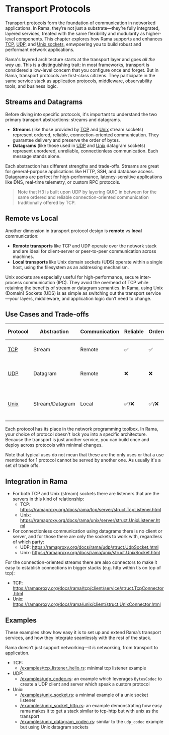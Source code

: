 # Transport Protocols

Transport protocols form the foundation of communication in networked applications.
In Rama, they’re not just a substrate—they’re fully integrated, layered services,
treated with the same flexibility and modularity as higher-level components.
This chapter explores how Rama supports and enhances [TCP][rama-tcp],
[UDP][rama-udp], and [Unix sockets][rama-unix], emwpoering you to build robust
and performant network applications.

Rama's layered architecture starts at the transport layer and goes *all the way up*.
This is a distinguishing trait: in most frameworks, transport is considered a
low-level concern that you configure once and forget. But in Rama, transport
protocols are first-class citizens. They participate in the same service
stack as application protocols, middleware, observability tools, and business logic.

## Streams and Datagrams

Before diving into specific protocols, it's important to understand the two primary
transport abstractions: streams and datagrams.

- **Streams** (like those provided by [TCP][rama-tcp] and [Unix][rama-unix] stream sockets) represent ordered, reliable, connection-oriented communication. They guarantee delivery and preserve the order of bytes.
- **Datagrams** (like those used in [UDP][rama-udp] and [Unix][rama-unix] datagram sockets) represent unordered, unreliable, connectionless communication. Each message stands alone.

Each abstraction has different strengths and trade-offs. Streams are great for
general-purpose applications like HTTP, SSH, and database access.
Datagrams are perfect for high-performance, latency-sensitive applications like DNS,
real-time telemetry, or custom RPC protocols.

> Note that H3 is built upon UDP by
> layering QUIC in between for the same ordered and reliable
> connection-oriented communication traditionally offered by TCP.

## Remote vs Local

Another dimension in transport protocol design is **remote** vs **local** communication:

- **Remote transports** like TCP and UDP operate over the network stack and are ideal for client-server or peer-to-peer communication across machines.
- **Local transports** like Unix domain sockets (UDS) operate within a single host, using the filesystem as an addressing mechanism.

Unix sockets are especially useful for high-performance, secure inter-process communication (IPC).
They avoid the overhead of TCP while retaining the benefits of stream or datagram semantics.
In Rama, using Unix (Domain) Sockets (UDS) is as simple as switching out
the transport service—your layers, middleware, and application logic don’t need to change.

## Use Cases and Trade-offs

| Protocol | Abstraction | Communication | Reliable | Ordered | Typical Uses |
|---------|-------------|---------------|----------|---------|--------------|
| [TCP][rama-tcp]     | Stream      | Remote        | ✅        | ✅       | HTTP, SSH, DBs |
| [UDP][rama-udp]     | Datagram    | Remote        | ❌        | ❌       | DNS, VoIP, custom RPC |
| [Unix][rama-unix]    | Stream/Datagram | Local     | ✅/❌     | ✅/❌     | IPC, reverse proxies, system daemons |

Each protocol has its place in the network programming toolbox. In Rama, your choice of protocol doesn't lock you into a specific architecture. Because the transport is just another service, you can build once and deploy across protocols with minimal changes.

Note that typical uses do not mean that these are the only uses or that a use mentioned for 1 protocol
cannot be served by another one. As usually it's a set of trade offs.

## Integration in Rama

- For both TCP and Unix (stream) sockets there are listeners that are the servers in this kind of relationship:
  - TCP: <https://ramaproxy.org/docs/rama/tcp/server/struct.TcpListener.html>
  - Unix: <https://ramaproxy.org/docs/rama/unix/server/struct.UnixListener.html>
- For connectionless communication using datagrams there is no client or server,
  and for those there are only the sockets to work with, regardless of which party:
  - UDP: <https://ramaproxy.org/docs/rama/udp/struct.UdpSocket.html>
  - Unix: <https://ramaproxy.org/docs/rama/unix/struct.UnixSocket.html>

For the connection-oriented streams there are also connectors to make it easy to establish connections in bigger stacks
(e.g. http within tls on top of tcp):

- TCP: <https://ramaproxy.org/docs/rama/tcp/client/service/struct.TcpConnector.html>
- Unix: <https://ramaproxy.org/docs/rama/unix/client/struct.UnixConnector.html>

## Examples

These examples show how easy it is to set up and extend Rama’s transport services,
and how they integrate seamlessly with the rest of the stack.

Rama doesn’t just support networking—it *is* networking, from transport to application.

- TCP:
  - [/examples/tcp_listener_hello.rs](https://github.com/plabayo/rama/blob/main/examples/tcp_listener_hello.rs):
    minimal tcp listener example
- UDP:
  - [/examples/udp_codec.rs](https://github.com/plabayo/rama/blob/main/examples/udp_codec.rs):
    an example which leverages `BytesCodec` to create a UDP client and server which speak a custom protocol
- Unix:
  - [/examples/unix_socket.rs](https://github.com/plabayo/rama/blob/main/examples/unix_socket.rs):
    a minimal example of a unix socket listener
  - [/examples/unix_socket_http.rs](https://github.com/plabayo/rama/blob/main/examples/unix_socket_http.rs):
    an example demonstrating how easy rama makes it to get a stack similar to tcp-http but with unix as the transport
  - [/examples/unix_datagram_codec.rs](https://github.com/plabayo/rama/blob/main/examples/unix_datagram_codec.rs):
    similar to the `udp_codec` example but using Unix datagram sockets

[rama-tcp]: https://ramaproxy.org/docs/rama/tcp/index.html
[rama-udp]: https://ramaproxy.org/docs/rama/udp/index.html
[rama-unix]: https://ramaproxy.org/docs/rama/unix/index.html
